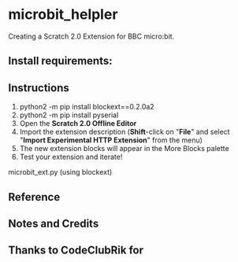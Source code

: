 # microbit_helpler
Creating a Scratch 2.0 Extension for BBC micro:bit.

## Install requirements:


## Instructions

1. python2 -m pip install blockext==0.2.0a2
2. python2 -m pip install pyserial
3. Open the **Scratch 2.0 Offline Editor**
4. Import the extension description (**Shift**-click on "**File**" and select "**Import Experimental HTTP Extension**" from the menu)
5. The new extension blocks will appear in the More Blocks palette
6. Test your extension and iterate!


microbit_ext.py (using blockext)

## Reference

## Notes and Credits

## Thanks to CodeClubRik for

